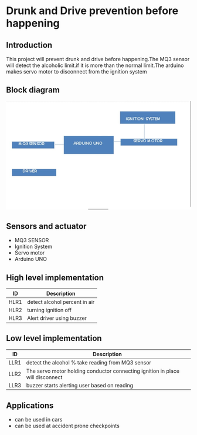 # Drunk and Drive prevention before happening
## Introduction
This project will prevent drunk and drive before happening.The MQ3 sensor will detect the alcoholic limit.if it is more than the normal limit.The arduino makes servo motor to disconnect from the ignition system
## Block diagram
![block diagram](./block-diagram.jpeg)
## Sensors and actuator
- MQ3 SENSOR
- Ignition System
- Servo motor
- Arduino UNO
## High level implementation
|  ID  |  Description  |
| ------  | ------  |
|  HLR1  | detect alcohol percent in air | 
|  HLR2  |  turning ignition off  |
|  HLR3  |  Alert driver using buzzer|
## Low level implementation
|  ID  |  Description  |
| ------  | ------  |
|  LLR1  |  detect the alcohol % take reading from MQ3 sensor| 
|  LLR2  |  The servo motor holding conductor connecting ignition in place will disconnect   |
|  LLR3  |  buzzer starts alerting user based on reading |
## Applications

- can be used in cars 
- can be used at accident prone checkpoints
